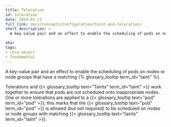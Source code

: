 ```yaml
---
title: Toleration
id: toleration
date: 2019-01-11
full_link: docs/concepts/configuration/taint-and-toleration/
short_description: >
  A key-value pair and an effect to enable the scheduling of pods on nodes or node groups that have a matching {% glossary_tooltip term_id="taint" %}.

aka:
tags:
- core-object
- fundamental
---
```

 A key-value pair and an effect to enable the scheduling of pods on nodes or node groups that have a matching {% glossary_tooltip term_id="taint" %}.

<!--more-->

Tolerations and {{< glossary_tooltip text="Taints" term_id="taint" >}} work together to ensure that pods are not scheduled onto inappropriate nodes. One or more tolerations are applied to a {{< glossary_tooltip text="pod" term_id="pod" >}}; this marks that the {{< glossary_tooltip text="pod" term_id="pod" >}} is allowed (but not required) to be scheduled on nodes or node groups with matching {{< glossary_tooltip text="taints" term_id="taint" >}}.
